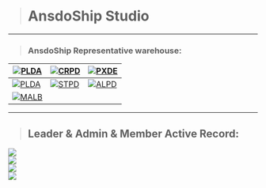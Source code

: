 > # AnsdoShip Studio

---
>### AnsdoShip Representative warehouse:
|[![PLDA](https://github-readme-stats.vercel.app/api/pin/?username=AnsdoShip&repo=magic-ling-pixel-dungeon-part2&theme=radical)](https://github.com/AnsdoShip/magic-ling-pixel-dungeon-part2)|[![CRPD](https://github-readme-stats.vercel.app/api/pin/?username=AnsdoShip&repo=carbonized-pixel-dungeon&theme=radical)](https://github.com/AnsdoShip/carbonized-pixel-dungeon)|[![PXDE](https://github-readme-stats.vercel.app/api/pin/?username=AnsdoShip&repo=pixedit&theme=radical)](https://github.com/AnsdoShip/pixedit)
|-|-|-
|[![PLDA](https://github-readme-stats.vercel.app/api/pin/?username=AnsdoShip&repo=plusto-tkinter-gui&theme=radical)](https://github.com/AnsdoShip/plusto-tkinter-gui)|[![STPD](https://github-readme-stats.vercel.app/api/pin/?username=AnsdoShip&repo=star-pixel-dungeon&theme=radical)](https://github.com/AnsdoShip/star-pixel-dungeon)|[![ALPD](https://github-readme-stats.vercel.app/api/pin/?username=AnsdoShip&repo=AlicePD&theme=radical)](https://github.com/AnsdoShip/AlicePD)
|[![MALB](https://github-readme-stats.vercel.app/api/pin/?username=AnsdoShip&repo=midilab&theme=radical)](https://github.com/AnsdoShip/midilabi)

---
> ## Leader & Admin & Member Active Record:
<img src="https://activity-graph.herokuapp.com/graph?username=Tianscar&theme=react-dark"/><br>
<img src="https://activity-graph.herokuapp.com/graph?username=LingASDJ&theme=react-dark" /><br>
<img src="https://activity-graph.herokuapp.com/graph?username=deng-rui&theme=react-dark" /><br>
<img src="https://activity-graph.herokuapp.com/graph?username=SteveUbuntu0&theme=react-dark" />


